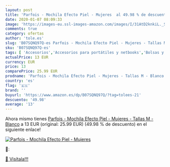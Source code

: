 ```yaml
---
layout: post
title: 'Parfois - Mochila Efecto Piel - Mujeres  al 49.98 % de descuento'
date: 2020-01-07 08:09:33
image: 'https://images-eu.ssl-images-amazon.com/images/I/31AtD2knkiL._SL400_.jpg'
comments: true
category: ofertas
author: 'tole.es'
slug: 'B07SQNQ97Q-es Parfois - Mochila Efecto Piel - Mujeres - Tallas M - Blanco'
sku: 'B07SQNQ97Q-es'
tags: [ 'Accesorios','Accesorios para portátiles y netbooks','Bolsas y fundas para portátiles y netbooks','Bolígrafos, lápices y útiles de escritura','Fundas blandas para portátiles y netbooks','Informática','Oficina y papelería','Rotuladores permanentes','Rotuladores y subrayadores','mochila', ]
actualPrice: 13 EUR
currency: EUR
price: 13
comparePrice: 25.99 EUR
prodname: 'Parfois - Mochila Efecto Piel - Mujeres - Tallas M - Blanco'
country: 'es'
flag: '🇪🇸'
brand: ''
buyurl: 'https://www.amazon.es/dp/B07SQNQ97Q/?tag=tolees-21'
descuento: '49.98'
average: '13'
---
```


Ahora mismo tienes [Parfois - Mochila Efecto Piel - Mujeres - Tallas M - Blanco](https://www.amazon.es/dp/B07SQNQ97Q/?tag=tolees-21) a 13 EUR (original: 25.99 EUR) (49.98 %  de descuento) en el siguiente enlace!

[![Parfois - Mochila Efecto Piel - Mujeres ](https://images-eu.ssl-images-amazon.com/images/I/31AtD2knkiL._SL400_.jpg)](https://www.amazon.es/dp/B07SQNQ97Q/?tag=tolees-21)

🔎:


[🛒 Visítala!!!](https://www.amazon.es/dp/B07SQNQ97Q/?tag=tolees-21)
